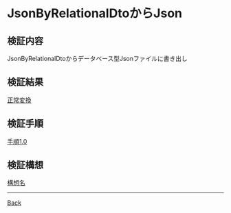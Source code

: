 # JsonByRelationalDtoからJson
## 検証内容
JsonByRelationalDtoからデータベース型Jsonファイルに書き出し
## 検証結果
[正常変換](./SuccessTransfer/README.md)  
## 検証手順
[手順1.0](./Process1.0/README.md)  
## 検証構想
[構想名](./__Schema/README.md)  

---
[Back](../README.md)  